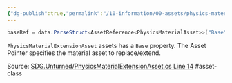 ```yaml
---
{"dg-publish":true,"permalink":"/10-information/00-assets/physics-material-extension-asset/","created":"2024-04-09T21:07:47.915+07:00","updated":"2024-04-09T21:57:27.747+07:00"}
---
```


```csharp
baseRef = data.ParseStruct<AssetReference<PhysicsMaterialAsset>>("Base");
```
`PhysicsMaterialExtensionAsset` assets has a `Base` property. The Asset Pointer specifies the material asset to replace/extend. 

Source:
[SDG.Unturned/PhysicsMaterialExtensionAsset.cs Line 14](https://github.com/Unturned-Datamining/Unturned-Datamining/blob/4559b157f74267d2921f195444d13de7de4febe7/Assembly-CSharp/SDG.Unturned/PhysicsMaterialExtensionAsset.cs#L14)
#asset-class 